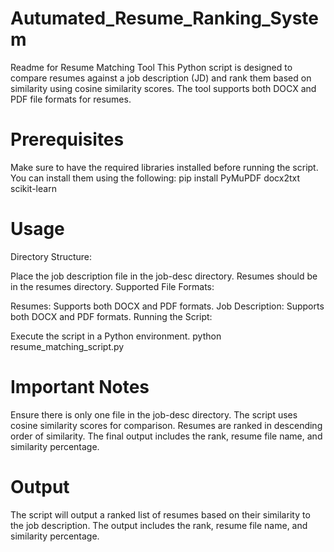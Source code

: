 # Autumated_Resume_Ranking_System

Readme for Resume Matching Tool
This Python script is designed to compare resumes against a job description (JD) and rank them based on similarity using cosine similarity scores. The tool supports both DOCX and PDF file formats for resumes.

# Prerequisites
Make sure to have the required libraries installed before running the script. You can install them using the following:
pip install PyMuPDF docx2txt scikit-learn

# Usage
Directory Structure:

Place the job description file in the job-desc directory.
Resumes should be in the resumes directory.
Supported File Formats:

Resumes: Supports both DOCX and PDF formats.
Job Description: Supports both DOCX and PDF formats.
Running the Script:

Execute the script in a Python environment.
python resume_matching_script.py

# Important Notes
Ensure there is only one file in the job-desc directory.
The script uses cosine similarity scores for comparison.
Resumes are ranked in descending order of similarity.
The final output includes the rank, resume file name, and similarity percentage.

# Output
The script will output a ranked list of resumes based on their similarity to the job description. The output includes the rank, resume file name, and similarity percentage.
